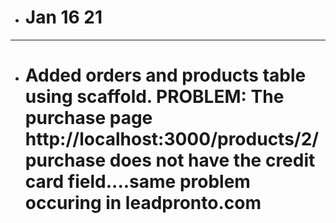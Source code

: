 - # Jan 16 21
------------------------------------------------------------------------
- # Added orders and products table using scaffold. PROBLEM: The purchase page http://localhost:3000/products/2/purchase does not have the credit card field....same problem occuring in leadpronto.com
